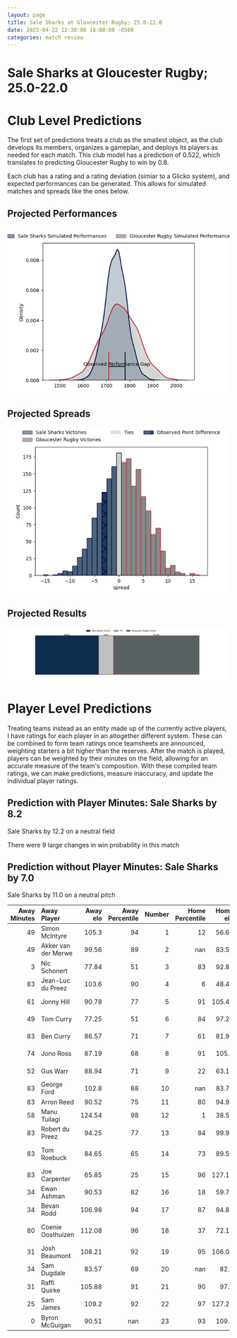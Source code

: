 ```yaml
---  
layout: page  
title: Sale Sharks at Gloucester Rugby; 25.0-22.0  
date: 2023-04-22 12:30:00 18:00:00 -0500  
categories: match review  
---
```

# Sale Sharks at Gloucester Rugby; 25.0-22.0

# Club Level Predictions


The first set of predictions treats a club as the smallest object, as the club develops its members, organizes a gameplan, and deploys its players as needed for each match. This club model has a prediction of 0.522, which translates to predicting Gloucester Rugby to win by 0.8.

Each club has a rating and a rating deviation (simiar to a Glicko system), and expected performances can be generated. This allows for simulated matches and spreads like the ones below.
## Projected Performances


![Projected Performances](plots/performances_2023-04-22-GloucesterRugby-SaleSharks.png)
## Projected Spreads


![Projected Spreads](plots/spreads_2023-04-22-GloucesterRugby-SaleSharks.png)
## Projected Results


![Projected Results](plots/resultbar_2023-04-22-GloucesterRugby-SaleSharks.png)
# Player Level Predictions


Treating teams instead as an entity made up of the currently active players, I have ratings for each player in an altogether different system. These can be combined to form team ratings once teamsheets are announced, weighting starters a bit higher than the reserves. After the match is played, players can be weighted by their minutes on the field, allowing for an accurate measure of the team's composition. With these compiled team ratings, we can make predictions, measure inaccuracy, and update the individual player ratings.
## Prediction with Player Minutes: Sale Sharks by 8.2


Sale Sharks by 12.2 on a neutral field

There were 9 large changes in win probability in this match
## Prediction without Player Minutes: Sale Sharks by 7.0


Sale Sharks by 11.0 on a neutral pitch



|   Away Minutes | Away Player         |   Away elo |   Away Percentile |   Number |   Home Percentile |   Home elo | Home Player         |   Home Minutes |
|---------------:|:--------------------|-----------:|------------------:|---------:|------------------:|-----------:|:--------------------|---------------:|
|             49 | Simon McIntyre      |     105.3  |                94 |        1 |                12 |      56.64 | Mayco Vivas         |             69 |
|             49 | Akker van der Merwe |      99.56 |                89 |        2 |               nan |      83.57 | George McGuigan     |             61 |
|              3 | Nic Schonert        |      77.84 |                51 |        3 |                83 |      92.83 | Kirill Gotovtsev    |             69 |
|             83 | Jean-Luc du Preez   |     103.6  |                90 |        4 |                 6 |      48.43 | Freddie Clarke      |             65 |
|             61 | Jonny Hill          |      90.78 |                77 |        5 |                91 |     105.49 | Matias Alemanno     |             83 |
|             49 | Tom Curry           |      77.25 |                51 |        6 |                84 |      97.25 | Jack Clement        |             65 |
|             83 | Ben Curry           |      86.57 |                71 |        7 |                61 |      81.94 | Lewis Ludlow        |             83 |
|             74 | Jono Ross           |      87.19 |                68 |        8 |                91 |     105.5  | Ben Morgan          |             83 |
|             52 | Gus Warr            |      88.94 |                71 |        9 |                22 |      63.15 | Stephen Varney      |             47 |
|             83 | George Ford         |     102.8  |                88 |       10 |               nan |      83.76 | Adam Hastings       |             83 |
|             83 | Arron Reed          |      90.52 |                75 |       11 |                80 |      94.94 | Jonny May           |             83 |
|             58 | Manu Tuilagi        |     124.54 |                98 |       12 |                 1 |      38.51 | Sebastien Atkinson  |             83 |
|             83 | Robert du Preez     |      94.25 |                77 |       13 |                84 |      99.98 | Chris Harris        |             64 |
|             83 | Tom Roebuck         |      84.65 |                65 |       14 |                73 |      89.58 | Louis Rees-Zammit   |             83 |
|             83 | Joe Carpenter       |      65.85 |                25 |       15 |                96 |     127.19 | Santiago Carreras   |             83 |
|             34 | Ewan Ashman         |      90.53 |                82 |       16 |                18 |      59.71 | Sebastian Blake     |             22 |
|             34 | Bevan Rodd          |     106.98 |                94 |       17 |                87 |      94.82 | Harry Elrington     |             14 |
|             80 | Coenie Oosthuizen   |     112.08 |                96 |       18 |                37 |      72.15 | Jamal Ford-Robinson |             14 |
|             31 | Josh Beaumont       |     108.21 |                92 |       19 |                95 |     106.06 | Cameron Jordan      |             18 |
|             34 | Sam Dugdale         |      83.57 |                69 |       20 |               nan |      82.8  | Freddie Thomas      |             18 |
|             31 | Raffi Quirke        |     105.88 |                91 |       21 |                90 |      97.4  | Charlie Chapman     |             18 |
|             25 | Sam James           |     109.2  |                92 |       22 |                97 |     127.27 | Billy Twelvetrees   |             18 |
|              0 | Byron McGuigan      |      90.51 |               nan |       23 |                93 |     109.9  | Alex Hearle         |             19 |

